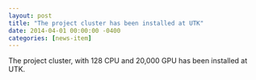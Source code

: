 ```yaml
---
layout: post
title: "The project cluster has been installed at UTK"
date: 2014-04-01 00:00:00 -0400
categories: [news-item]
---
```

The project cluster, with 128 CPU and 20,000 GPU has been installed at UTK.